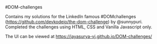 
#DOM-challenges

Contains my solutions for the LinkedIn famous #DOMchallenges (https://github.com/devkodeio/the-dom-challenge) by @sunnypuri. Completed the challenges using HTML, CSS and Vanilla Javascript only.

The UI can be viewed at https://jayasurya-vj.github.io/DOM-challenges/
